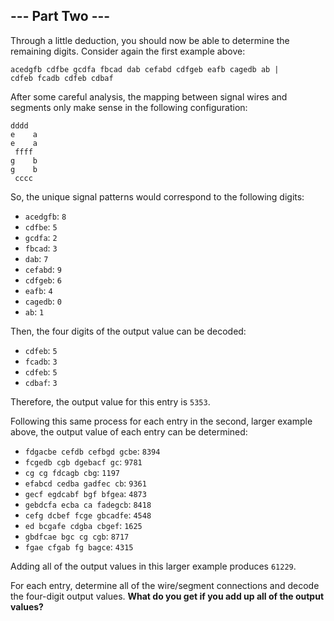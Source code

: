 ## --- Part Two ---
Through a little deduction, you should now be able to determine the remaining digits. Consider again the first example above:
 
```
acedgfb cdfbe gcdfa fbcad dab cefabd cdfgeb eafb cagedb ab |
cdfeb fcadb cdfeb cdbaf
```
 
After some careful analysis, the mapping between signal wires and segments only make sense in the following configuration:
 
```
dddd
e    a
e    a
 ffff
g    b
g    b
 cccc
```
 
So, the unique signal patterns would correspond to the following digits:
 
- `acedgfb`: `8`
- `cdfbe`: `5`
- `gcdfa`: `2`
- `fbcad`: `3`
- `dab`: `7`
- `cefabd`: `9`
- `cdfgeb`: `6`
- `eafb`: `4`
- `cagedb`: `0`
- `ab`: `1`
 
Then, the four digits of the output value can be decoded:
 
- `cdfeb`: `5`
- `fcadb`: `3`
- `cdfeb`: `5`
- `cdbaf`: `3`
 
Therefore, the output value for this entry is `5353`.
 
Following this same process for each entry in the second, larger example above, the output value of each entry can be determined:
 
- `fdgacbe cefdb cefbgd gcbe`: `8394`
- `fcgedb cgb dgebacf gc`: `9781`
- `cg cg fdcagb cbg`: `1197`
- `efabcd cedba gadfec cb`: `9361`
- `gecf egdcabf bgf bfgea`: `4873`
- `gebdcfa ecba ca fadegcb`: `8418`
- `cefg dcbef fcge gbcadfe`: `4548`
- `ed bcgafe cdgba cbgef`: `1625`
- `gbdfcae bgc cg cgb`: `8717`
- `fgae cfgab fg bagce`: `4315`
 
Adding all of the output values in this larger example produces `61229`.
 
For each entry, determine all of the wire/segment connections and decode the four-digit output values. **What do you get if you add up all of the output values?**
 